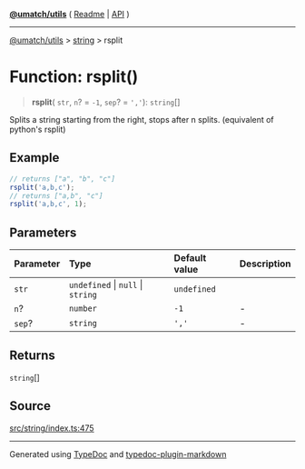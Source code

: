 [**@umatch/utils**](../../README.md) ( [Readme](../../README.md) \| [API](../../API.md) )

---

[@umatch/utils](../../API.md) > [string](../README.md) > rsplit

# Function: rsplit()

> **rsplit**(
> `str`,
> `n`? = `-1`,
> `sep`? = `','`): `string`[]

Splits a string starting from the right, stops after n splits.
(equivalent of python's rsplit)

## Example

```ts
// returns ["a", "b", "c"]
rsplit('a,b,c');
// returns ["a,b", "c"]
rsplit('a,b,c', 1);
```

## Parameters

| Parameter | Type                              | Default value | Description |
| :-------- | :-------------------------------- | :------------ | :---------- |
| `str`     | `undefined` \| `null` \| `string` | `undefined`   |             |
| `n`?      | `number`                          | `-1`          | -           |
| `sep`?    | `string`                          | `','`         | -           |

## Returns

`string`[]

## Source

[src/string/index.ts:475](https://github.com/umatch-oficial/utils/blob/106c322/src/string/index.ts#L475)

---

Generated using [TypeDoc](https://typedoc.org/) and [typedoc-plugin-markdown](https://www.npmjs.com/package/typedoc-plugin-markdown)
